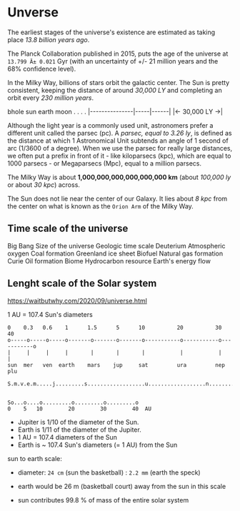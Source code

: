 # Unverse

The earliest stages of the universe's existence are estimated as taking place *13.8 billion years ago*.

The Planck Collaboration published in 2015, puts the age of the universe at 
`13.799 Ā± 0.021` Gyr (with an uncertainty of +/- 21 million years and the 68% confidence level).


In the Milky Way, billions of stars orbit the galactic center. The Sun is pretty consistent, keeping the distance of around *30,000 LY* and completing an orbit every *230 million years*.


                 
bhole           sun   earth  moon
.               .     .      .
|---------------|-----|------|
|<- 30,000 LY ->|


Although the light year is a commonly used unit, astronomers prefer a different unit called the parsec (pc). A *parsec, equal to 3.26 ly*, is defined as the distance at which 1 Astronomical Unit subtends an angle of 1 second of arc (1/3600 of a degree). When we use the parsec for really large distances, we often put a prefix in front of it - like kiloparsecs (kpc), which are equal to 1000 parsecs - or Megaparsecs (Mpc), equal to a million parsecs.

The Milky Way is about **1,000,000,000,000,000,000 km** (about *100,000 ly* or about *30 kpc*) across.

The Sun does not lie near the center of our Galaxy. It lies about *8 kpc* from the center on what is known as the `Orion Arm` of the Milky Way.


## Time scale of the universe

Big Bang
Size of the universe
Geologic time scale
Deuterium
Atmospheric oxygen
Coal formation
Greenland ice sheet
Biofuel
Natural gas formation
Curie
Oil formation
Biome
Hydrocarbon resource
Earth's energy flow

## Lenght scale of the Solar system

https://waitbutwhy.com/2020/09/universe.html

1 AU = 107.4 Sun's diameters

```
0    0.3   0.6    1      1.5      5      10          20          30          40
o-----o-----o-----o-------o-------o-------o-----------o-----------o-----------o
|     |     |     |       |       |       |           |           |           |
sun  mer   ven  earth    mars    jup     sat         ura         nep        plu

S.m.v.e.m.....j.........s..................u..................n...............p


So...o....o.........o.........o.........o
0    5   10        20        30        40  AU
```

- Jupiter is 1/10 of the diameter of the Sun.
- Earth is 1/11 of the diameter of the Jupiter.
- 1 AU = 107.4 diameters of the Sun
- Earth is ~ 107.4 Sun's diameters (= 1 AU) from the Sun

sun to earth scale:
- diameter: `24 cm` (sun the basketball) : `2.2 mm` (earth the speck)
- earth would be 26 m (basketball court) away from the sun in this scale

- sun contributes 99.8 % of mass of the entire solar system
